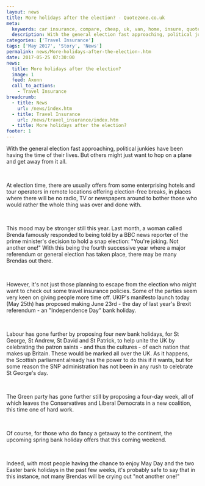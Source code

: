 ```yaml
---
layout: news
title: More holidays after the election? - Quotezone.co.uk
meta:
  keywords: car insurance, compare, cheap, uk, van, home, insure, quotes, online, comparison, bike, loans, life
  description: With the general election fast approaching, political junkies have been having the time of their lives
categories: ['Travel Insurance']
tags: ['May 2017', 'Story', 'News']
permalink: news/More-holidays-after-the-election-.htm
date: 2017-05-25 07:30:00
news:
  title: More holidays after the election?
  image: 1
  feed: Axonn
  call_to_actions:
    - Travel Insurance
breadcrumb:
  - title: News
    url: /news/index.htm
  - title: Travel Insurance
    url: /news/travel_insurance/index.htm
  - title: More holidays after the election?
footer: 1
---
```


With the general election fast approaching, political junkies have been having the time of their lives. But others might just want to hop on a plane and get away from it all.

&nbsp;

At election time, there are usually offers from some enterprising hotels and tour operators in remote locations offering election-free breaks, in places where there will be no radio, TV or newspapers around to bother those who would rather the whole thing was over and done with.

&nbsp;

This mood may be stronger still this year. Last month, a woman called Brenda famously responded to being told by a BBC news reporter of the prime minister&#39;s decision to hold a snap election: &quot;You&#39;re joking. Not another one!&quot; With this being the fourth successive year where a major referendum or general election has taken place, there may be many Brendas out there.

&nbsp;

However, it&#39;s not just those planning to escape from the election who might want to check out some travel insurance policies. Some of the parties seem very keen on giving people more time off. UKIP&#39;s manifesto launch today (May 25th) has proposed making June 23rd - the day of last year&#39;s Brexit referendum - an &quot;Independence Day&quot; bank holiday.

&nbsp;

Labour has gone further by proposing four new bank holidays, for St George, St Andrew, St David and St Patrick, to help unite the UK by celebrating the patron saints - and thus the cultures - of each nation that makes up Britain. These would be marked all over the UK. As it happens, the Scottish parliament already has the power to do this if it wants, but for some reason the SNP administration has not been in any rush to celebrate St George&#39;s day.

&nbsp;

The Green party has gone further still by proposing a four-day week, all of which leaves the Conservatives and Liberal Democrats in a new coalition, this time one of hard work.

&nbsp;

Of course, for those who do fancy a getaway to the continent, the upcoming spring bank holiday offers that this coming weekend.

&nbsp;

Indeed, with most people having the chance to enjoy May Day and the two Easter bank holidays in the past few weeks, it&#39;s probably safe to say that in this instance, not many Brendas will be crying out &quot;not another one!&quot;
